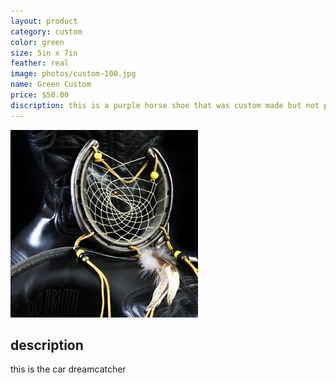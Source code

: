 ```yaml
---
layout: product
category: custom
color: green
size: 5in x 7in
feather: real
image: photos/custom-100.jpg
name: Green Custom
price: $50.00
discription: this is a purple horse shoe that was custom made but not picked up 
---
```


![ car dreamcatcher ](/images/photos/custom-100.jpg)

## description

this is the car dreamcatcher
